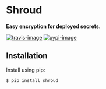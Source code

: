 # Shroud

**Easy encryption for deployed secrets.**

[![travis-image]][travis]
[![pypi-image]][pypi]

## Installation

Install using pip:

    $ pip install shroud


[travis-image]: https://secure.travis-ci.org/mmedal/shroud.svg?branch=master
[travis]: http://travis-ci.org/mmedal/shroud?branch=master
[pypi-image]: https://img.shields.io/pypi/v/shroud.svg
[pypi]: https://pypi.python.org/pypi/shroud

